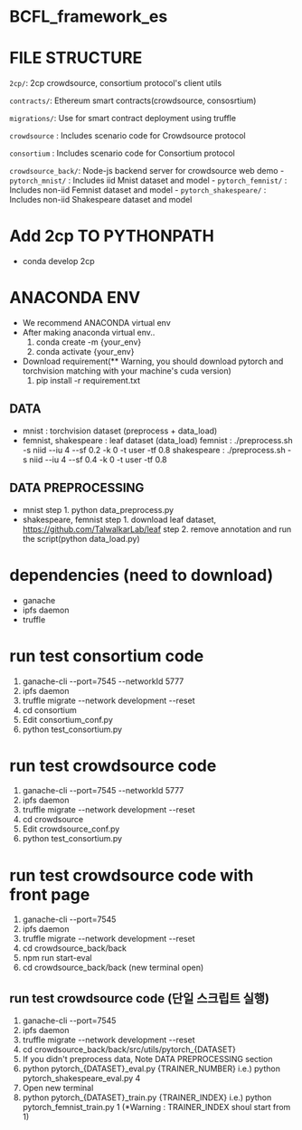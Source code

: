 # BCFL_framework_es

# FILE STRUCTURE
`2cp/`: 2cp crowdsource, consortium protocol's client utils

`contracts/`: Ethereum smart contracts(crowdsource, consosrtium)

`migrations/`: Use for smart contract deployment using truffle

`crowdsource` : Includes scenario code for Crowdsource protocol

`consortium` : Includes scenario code for Consortium protocol

`crowdsource_back/`: Node-js backend server for crowdsource web demo
    - `pytorch_mnist/` : Includes iid Mnist dataset and model
    - `pytorch_femnist/` : Includes non-iid Femnist dataset and model
    - `pytorch_shakespeare/` : Includes non-iid Shakespeare dataset and model

# Add 2cp TO PYTHONPATH
- conda develop 2cp

# ANACONDA ENV
- We recommend ANACONDA virtual env
- After making anaconda virtual env..
    1. conda create -m {your_env}
    2. conda activate {your_env}
- Download requirement(** Warning, you should download pytorch and torchvision matching with your machine's cuda version)
    1. pip install -r requirement.txt

## DATA
- mnist : torchvision dataset (preprocess + data_load)
- femnist, shakespeare : leaf dataset (data_load)
    femnist : ./preprocess.sh -s niid --iu 4 --sf 0.2  -k 0 -t user -tf 0.8
    shakespeare : ./preprocess.sh -s niid --iu 4 --sf 0.4  -k 0 -t user -tf 0.8

## DATA PREPROCESSING
- mnist
    step 1. python data_preprocess.py
- shakespeare, femnist 
    step 1. download leaf dataset, https://github.com/TalwalkarLab/leaf
    step 2. remove annotation and run the script(python data_load.py)

# dependencies (need to download)
- ganache
- ipfs daemon
- truffle




# run test consortium code
1. ganache-cli --port=7545 --networkId 5777
2. ipfs daemon
3. truffle migrate --network development --reset
4. cd consortium
5. Edit consortium_conf.py
6. python test_consortium.py

# run test crowdsource code
1. ganache-cli --port=7545 --networkId 5777
2. ipfs daemon
3. truffle migrate --network development --reset
4. cd crowdsource
5. Edit crowdsource_conf.py
6. python test_consortium.py

# run test crowdsource code with front page
1. ganache-cli --port=7545
2. ipfs daemon
3. truffle migrate --network development --reset
4. cd crowdsource_back/back
5. npm run start-eval
6. cd crowdsource_back/back (new terminal open)

## run test crowdsource code (단일 스크립트 실행)
1. ganache-cli --port=7545
2. ipfs daemon
3. truffle migrate --network development --reset
4. cd crowdsource_back/back/src/utils/pytorch_{DATASET}
5. If you didn't preprocess data, Note DATA PREPROCESSING section
6. python pytorch_{DATASET}_eval.py {TRAINER_NUMBER}
        i.e.) python pytorch_shakespeare_eval.py 4
7. Open new terminal
8. python pytorch_{DATASET}_train.py {TRAINER_INDEX}
    i.e.) python pytorch_femnist_train.py 1 
        (*Warning : TRAINER_INDEX shoul start from 1)